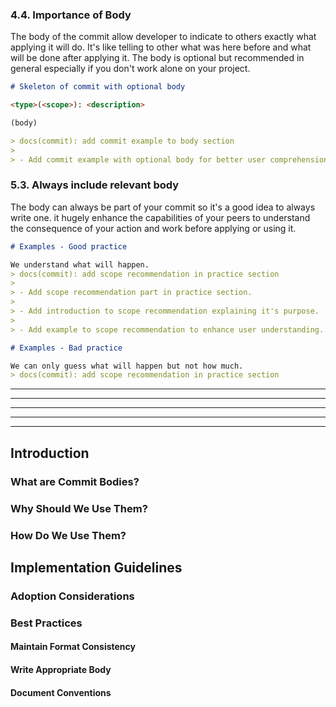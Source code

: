 
### 4.4. Importance of Body
<!-- TODO: Refine explanation to be more formal, detailed and professional -->
The body of the commit allow developer to indicate to others exactly what applying it will do. It's like telling to other what was here before and what will be done after applying it. The body is optional but recommended in general especially if you don't work alone on your project.

```md
# Skeleton of commit with optional body

<type>(<scope>): <description>

(body)

> docs(commit): add commit example to body section
>
> - Add commit example with optional body for better user comprehension.
```

### 5.3. Always include relevant body
<!-- TODO: Refine explanation to be more formal, detailed and professional -->
The body can always be part of your commit so it's a good idea to always write one. it hugely enhance the capabilities of your peers to understand the consequence of your action and work before applying or using it.

```md
# Examples - Good practice

We understand what will happen.
> docs(commit): add scope recommendation in practice section
>
> - Add scope recommendation part in practice section.
>
> - Add introduction to scope recommendation explaining it's purpose.
>
> - Add example to scope recommendation to enhance user understanding.

# Examples - Bad practice

We can only guess what will happen but not how much.
> docs(commit): add scope recommendation in practice section 
```


---
---
---
---
---

## Introduction
### What are Commit Bodies?
### Why Should We Use Them?
### How Do We Use Them?
## Implementation Guidelines
### Adoption Considerations
### Best Practices
#### Maintain Format Consistency
#### Write Appropriate Body
#### Document Conventions